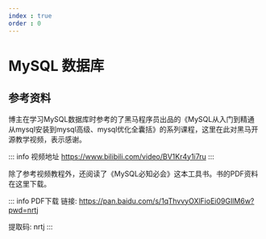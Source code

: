 ```yaml
---
index : true
order : 0
---
```

# MySQL 数据库

<!-- 用于限制高度 -->
<div class="catalog-display-container">
  <AutoCatalog base='/database/mysql/'  index='true'
  hideHeading='true'/>
</div>

## 参考资料

博主在学习MySQL数据库时参考的了黑马程序员出品的《MySQL从入门到精通 从mysql安装到mysql高级、mysql优化全囊括》的系列课程，这里在此对黑马开源教学视频，表示感谢。

::: info 视频地址
https://www.bilibili.com/video/BV1Kr4y1i7ru
:::

除了参考视频教程外，还阅读了《MySQL必知必会》这本工具书。书的PDF资料在这里下载。

::: info PDF下载
链接: https://pan.baidu.com/s/1qThvvyOXlFioEi09GIlM6w?pwd=nrtj 

提取码: nrtj 
:::
